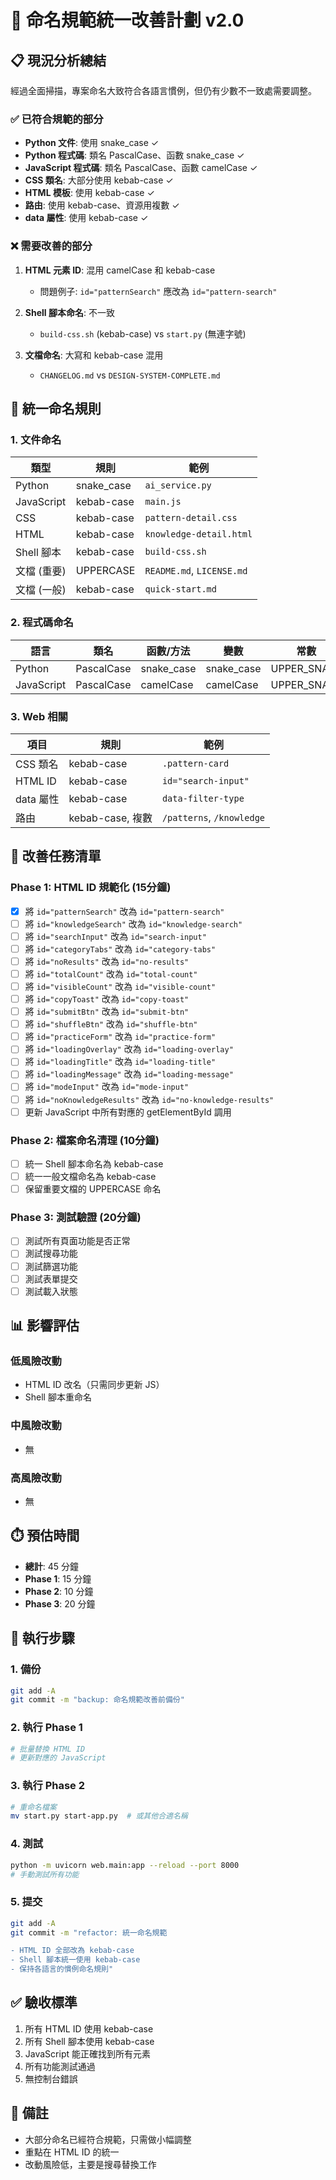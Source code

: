 # 🎯 命名規範統一改善計劃 v2.0

## 📋 現況分析總結

經過全面掃描，專案命名大致符合各語言慣例，但仍有少數不一致處需要調整。

### ✅ 已符合規範的部分
- **Python 文件**: 使用 snake_case ✓
- **Python 程式碼**: 類名 PascalCase、函數 snake_case ✓
- **JavaScript 程式碼**: 類名 PascalCase、函數 camelCase ✓
- **CSS 類名**: 大部分使用 kebab-case ✓
- **HTML 模板**: 使用 kebab-case ✓
- **路由**: 使用 kebab-case、資源用複數 ✓
- **data 屬性**: 使用 kebab-case ✓

### ❌ 需要改善的部分
1. **HTML 元素 ID**: 混用 camelCase 和 kebab-case
   - 問題例子: `id="patternSearch"` 應改為 `id="pattern-search"`
   
2. **Shell 腳本命名**: 不一致
   - `build-css.sh` (kebab-case) vs `start.py` (無連字號)
   
3. **文檔命名**: 大寫和 kebab-case 混用
   - `CHANGELOG.md` vs `DESIGN-SYSTEM-COMPLETE.md`

## 🎯 統一命名規則

### 1. 文件命名
| 類型 | 規則 | 範例 |
|-----|------|------|
| Python | snake_case | `ai_service.py` |
| JavaScript | kebab-case | `main.js` |
| CSS | kebab-case | `pattern-detail.css` |
| HTML | kebab-case | `knowledge-detail.html` |
| Shell 腳本 | kebab-case | `build-css.sh` |
| 文檔 (重要) | UPPERCASE | `README.md`, `LICENSE.md` |
| 文檔 (一般) | kebab-case | `quick-start.md` |

### 2. 程式碼命名
| 語言 | 類名 | 函數/方法 | 變數 | 常數 |
|------|------|-----------|------|------|
| Python | PascalCase | snake_case | snake_case | UPPER_SNAKE |
| JavaScript | PascalCase | camelCase | camelCase | UPPER_SNAKE |

### 3. Web 相關
| 項目 | 規則 | 範例 |
|-----|------|------|
| CSS 類名 | kebab-case | `.pattern-card` |
| HTML ID | kebab-case | `id="search-input"` |
| data 屬性 | kebab-case | `data-filter-type` |
| 路由 | kebab-case, 複數 | `/patterns`, `/knowledge` |

## 🔧 改善任務清單

### Phase 1: HTML ID 規範化 (15分鐘)
- [x] 將 `id="patternSearch"` 改為 `id="pattern-search"`
- [ ] 將 `id="knowledgeSearch"` 改為 `id="knowledge-search"` 
- [ ] 將 `id="searchInput"` 改為 `id="search-input"`
- [ ] 將 `id="categoryTabs"` 改為 `id="category-tabs"`
- [ ] 將 `id="noResults"` 改為 `id="no-results"`
- [ ] 將 `id="totalCount"` 改為 `id="total-count"`
- [ ] 將 `id="visibleCount"` 改為 `id="visible-count"`
- [ ] 將 `id="copyToast"` 改為 `id="copy-toast"`
- [ ] 將 `id="submitBtn"` 改為 `id="submit-btn"`
- [ ] 將 `id="shuffleBtn"` 改為 `id="shuffle-btn"`
- [ ] 將 `id="practiceForm"` 改為 `id="practice-form"`
- [ ] 將 `id="loadingOverlay"` 改為 `id="loading-overlay"`
- [ ] 將 `id="loadingTitle"` 改為 `id="loading-title"`
- [ ] 將 `id="loadingMessage"` 改為 `id="loading-message"`
- [ ] 將 `id="modeInput"` 改為 `id="mode-input"`
- [ ] 將 `id="noKnowledgeResults"` 改為 `id="no-knowledge-results"`
- [ ] 更新 JavaScript 中所有對應的 getElementById 調用

### Phase 2: 檔案命名清理 (10分鐘)
- [ ] 統一 Shell 腳本命名為 kebab-case
- [ ] 統一一般文檔命名為 kebab-case
- [ ] 保留重要文檔的 UPPERCASE 命名

### Phase 3: 測試驗證 (20分鐘)
- [ ] 測試所有頁面功能是否正常
- [ ] 測試搜尋功能
- [ ] 測試篩選功能
- [ ] 測試表單提交
- [ ] 測試載入狀態

## 📊 影響評估

### 低風險改動
- HTML ID 改名（只需同步更新 JS）
- Shell 腳本重命名

### 中風險改動
- 無

### 高風險改動
- 無

## ⏱️ 預估時間
- **總計**: 45 分鐘
- **Phase 1**: 15 分鐘
- **Phase 2**: 10 分鐘
- **Phase 3**: 20 分鐘

## 🚀 執行步驟

### 1. 備份
```bash
git add -A
git commit -m "backup: 命名規範改善前備份"
```

### 2. 執行 Phase 1
```bash
# 批量替換 HTML ID
# 更新對應的 JavaScript
```

### 3. 執行 Phase 2
```bash
# 重命名檔案
mv start.py start-app.py  # 或其他合適名稱
```

### 4. 測試
```bash
python -m uvicorn web.main:app --reload --port 8000
# 手動測試所有功能
```

### 5. 提交
```bash
git add -A
git commit -m "refactor: 統一命名規範

- HTML ID 全部改為 kebab-case
- Shell 腳本統一使用 kebab-case
- 保持各語言的慣例命名規則"
```

## ✅ 驗收標準
1. 所有 HTML ID 使用 kebab-case
2. 所有 Shell 腳本使用 kebab-case  
3. JavaScript 能正確找到所有元素
4. 所有功能測試通過
5. 無控制台錯誤

## 📝 備註
- 大部分命名已經符合規範，只需做小幅調整
- 重點在 HTML ID 的統一
- 改動風險低，主要是搜尋替換工作